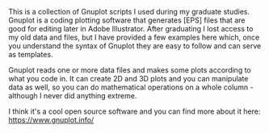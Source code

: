 This is a collection of Gnuplot scripts I used during my graduate studies. 
Gnuplot is a coding plotting software that generates [EPS] files that are 
good for editing later in Adobe Illustrator. After graduating I lost access
to my old data and files, but I have provided a few examples here which,
once you understand the syntax of Gnuplot they are easy to follow and can
serve as templates. 

Gnuplot reads one or more data files and makes some plots according to what
you code in. It can create 2D and 3D plots and you can manipulate data as
well, so you can do mathematical operations on a whole column - although I 
never did anything extreme. 

I think it's a cool open source software and you can find more about it here:
https://www.gnuplot.info/

